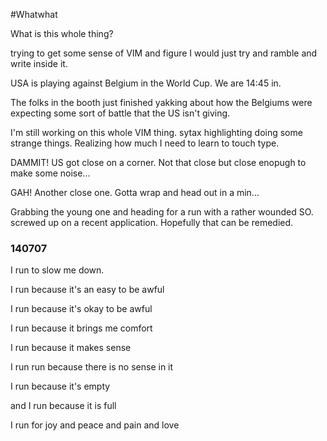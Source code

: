 #Whatwhat

What is this whole thing?

trying to get some sense of VIM and figure I would just try and ramble and write inside it. 

USA is playing against Belgium in the World Cup. We are 14:45 in. 

The folks in the booth just finished yakking about how the Belgiums were expecting some sort of battle that the US isn't giving.

I'm still working on this whole VIM thing. sytax highlighting doing some strange things. Realizing how much I need to learn to touch type.

DAMMIT! US got close on a corner. Not that close but close enopugh to make some noise...

GAH! Another close one. Gotta wrap and head out in a min...

Grabbing the young one and heading for a run with a rather wounded SO. screwed up on a recent application. Hopefully that can be remedied. 

### 140707

I run to slow me down.

I run because it's an easy to be awful 

I run because it's okay to be awful

I run because it brings me comfort

I run because it makes sense

I run run because there is no sense in it

I run because it's empty

and I run because it is full

I run for joy and peace and pain and love

